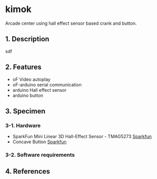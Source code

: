 # kimok
Arcade center using hall effect sensor based crank and button. 
## 1. Description
sdf
## 2. Features
- oF Video autoplay
- oF-arduino serial communication
- arduino Hall effect sensor
- arduino button
## 3. Specimen
### 3-1. Hardware
  - SparkFun Mini Linear 3D Hall-Effect Sensor - TMAG5273 [Sparkfun](https://www.sparkfun.com/products/23881)
  - Concave Button [Sparkfun](https://www.sparkfun.com/products/9336)
### 3-2. Software requirements
## 4. References
